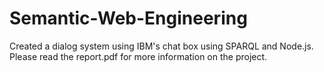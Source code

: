 # Semantic-Web-Engineering

Created a dialog system using IBM's chat box using SPARQL and Node.js. Please read the report.pdf for more information on the project. 
